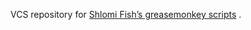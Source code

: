 VCS repository for
[Shlomi Fish’s greasemonkey scripts](http://www.shlomifish.org/open-source/bits-and-bobs/greasemonkey/grease.html) .

